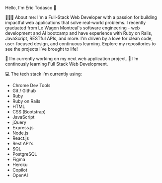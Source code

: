 Hello, I'm Eric Todasco 👋

👨🏼‍💻 About me: I'm a Full-Stack Web Developer with a passion for building impactful web applications that solve real-world problems. I recently graduated from Le Wagon Montreal's software engineering - web development and AI bootcamp and have experience with Ruby on Rails, JavaScript, RESTful APIs, and more. I'm driven by a love for clean code, user-focused design, and continuous learning. Explore my repositories to see the projects I’ve brought to life!

🔭 I’m currently working on my next web application project.
🌱 I’m continously learning Full Stack Web Development.
  
💻 The tech stack i'm currently using:
- Chrome Dev Tools
- Git / Github
- Ruby
- Ruby on Rails
- HTML
- CSS (Bootstrap)
- JavaScript
- jQuery
- Express.js
- Node.js
- React.js
- Rest API's
- SQL
- PostgreSQL
- Figma
- Heroku
- Copilot
- OpenAI
